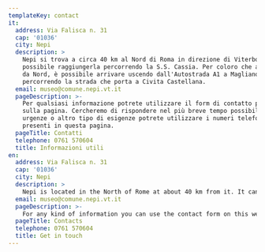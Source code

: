 ```yaml
---
templateKey: contact
it:
  address: Via Falisca n. 31
  cap: '01036'
  city: Nepi
  description: >
    Nepi si trova a circa 40 km al Nord di Roma in direzione di Viterbo. E'
    possibile raggiungerla percorrendo la S.S. Cassia. Per coloro che arrivano
    da Nord, è possibile arrivare uscendo dall'Autostrada A1 a Magliano Sabina e
    percorrendo la strada che porta a Civita Castellana.
  email: museo@comune.nepi.vt.it
  pageDescription: >-
    Per qualsiasi informazione potrete utilizzare il form di contatto presente
    sulla pagina. Cercheremo di rispondere nel più breve tempo possibile. Per
    urgenze o altro tipo di esigenze potrete utilizzare i numeri telefonici
    presenti in questa pagina.
  pageTitle: Contatti
  telephone: 0761 570604
  title: Informazioni utili
en:
  address: Via Falisca n. 31
  cap: '01036'
  city: Nepi
  description: >
    Nepi is located in the North of Rome at about 40 km from it. It can be reached through the Cassia road in 30 minutes. Those who come from the North of Italy with the highway must take Magliano Sabina exit and procede towards Civita Castellana.
  email: museo@comune.nepi.vt.it
  pageDescription: >-
    For any kind of information you can use the contact form on this web page. We will answer as soon as possible. For urgencies or other needs you could use the telephone numbers.
  pageTitle: Contacts
  telephone: 0761 570604
  title: Get in touch
---
```


